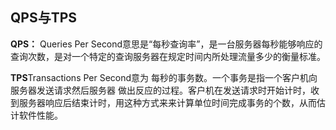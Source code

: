 ## QPS与TPS
**QPS：**  Queries Per Second意思是“每秒查询率”，是一台服务器每秒能够响应的查询次数，是对一个特定的查询服务器在规定时间内所处理流量多少的衡量标准。

**TPS**Transactions Per Second意为 每秒的事务数。一个事务是指一个客户机向服务器发送请求然后服务器 做出反应的过程。客户机在发送请求时开始计时，收到服务器响应后结束计时，用这种方式来来计算单位时间完成事务的个数，从而估计软件性能。
